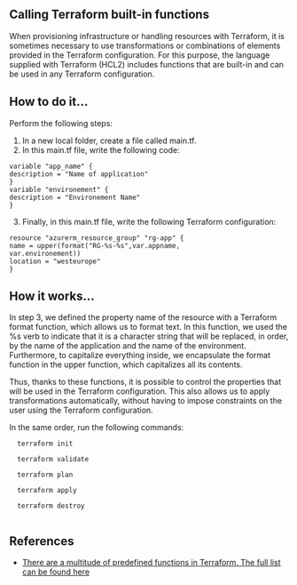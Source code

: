 ## Calling Terraform built-in functions

When provisioning infrastructure or handling resources with Terraform, it is sometimes
necessary to use transformations or combinations of elements provided in the Terraform
configuration.
For this purpose, the language supplied with Terraform (HCL2) includes functions that are
built-in and can be used in any Terraform configuration.

## How to do it…
Perform the following steps:
1. In a new local folder, create a file called main.tf.
2. In this main.tf file, write the following code:
```
variable "app_name" {
description = "Name of application"
}
variable "environement" {
description = "Environement Name"
}
```
3. Finally, in this main.tf file, write the following Terraform configuration:
```
resource "azurerm_resource_group" "rg-app" {
name = upper(format("RG-%s-%s",var.appname,
var.environement))
location = "westeurope"
}
```

## How it works…
In step 3, we defined the property name of the resource with a Terraform format function,
which allows us to format text. In this function, we used the %s verb to indicate that it is a character string that will be replaced, in order, by the name of the application and the name
of the environment.
Furthermore, to capitalize everything inside, we encapsulate the format function in the upper function, which capitalizes all its contents.

Thus, thanks to these functions, it is possible to control the properties that will be used in the Terraform configuration. This also allows us to apply transformations automatically,
without having to impose constraints on the user using the Terraform configuration.

In the same order, run the following commands:
```
  terraform init

  terraform validate
  
  terraform plan 

  terraform apply 

  terraform destroy 
  
  ```

## References
- [There are a multitude of predefined functions in Terraform. The full list can be found here](https://www.terraform.io/language/functions)


